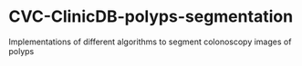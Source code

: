 # CVC-ClinicDB-polyps-segmentation
Implementations of different algorithms to segment colonoscopy images of polyps
